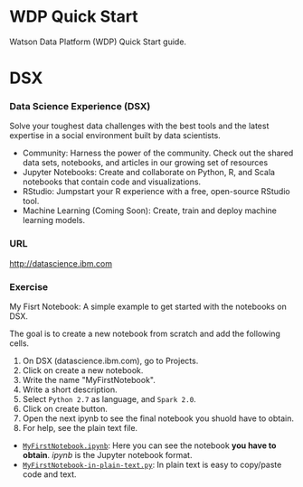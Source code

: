 # WDP Quick Start
Watson Data Platform (WDP) Quick Start guide.



# DSX
### Data Science Experience (DSX)
Solve your toughest data challenges with the best tools and the latest expertise in a social environment built by data scientists.

- Community: Harness the power of the community. Check out the shared data sets, notebooks, and articles in our growing set of resources
- Jupyter Notebooks: Create and collaborate on Python, R, and Scala notebooks that contain code and visualizations.
- RStudio: Jumpstart your R experience with a free, open-source RStudio tool.
- Machine Learning (Coming Soon): Create, train and deploy machine learning models.


### URL
http://datascience.ibm.com

### Exercise
My Fisrt Notebook: A simple example to get started with the notebooks on DSX.

The goal is to create a new notebook from scratch and add the following cells. 

1. On DSX (datascience.ibm.com), go to Projects.
2. Click on create a new notebook.
3. Write the name "MyFirstNotebook".
4. Write a short description.
5. Select `Python 2.7` as language, and `Spark 2.0`.
6. Click on create button.
7. Open the next ipynb to see the final notebook you shuold have to obtain.
8. For help, see the plain text file.


- [`MyFirstNotebook.ipynb`](https://github.com/nachoad/WDP-Quick-Start/blob/master/python/MyFirstNotebook.ipynb): Here you can see the notebook **you have to obtain**. *ipynb* is the Jupyter notebook format.  
- [`MyFirstNotebook-in-plain-text.py`](https://github.com/nachoad/WDP-Quick-Start/blob/master/python/MyFirstNotebook-plain.py): In plain text is easy to copy/paste code and text.
